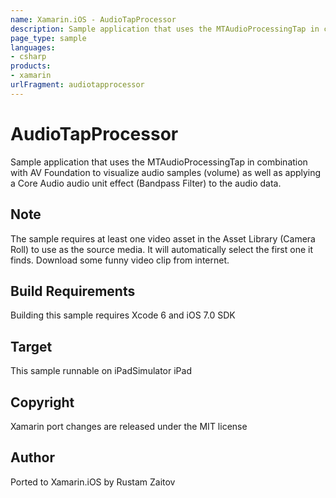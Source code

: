```yaml
---
name: Xamarin.iOS - AudioTapProcessor
description: Sample application that uses the MTAudioProcessingTap in combination with AV Foundation to visualize audio samples (volume) as well as applying a...
page_type: sample
languages:
- csharp
products:
- xamarin
urlFragment: audiotapprocessor
---
```

# AudioTapProcessor

Sample application that uses the MTAudioProcessingTap in combination with AV Foundation to visualize audio samples (volume) as well as applying a Core Audio audio unit effect (Bandpass Filter) to the audio data.

## Note

The sample requires at least one video asset in the Asset Library (Camera Roll) to use as the source media. It will automatically select the first one it finds. Download some funny video clip from internet.

## Build Requirements

Building this sample requires Xcode 6 and iOS 7.0 SDK

## Target
This sample runnable on iPadSimulator iPad

## Copyright
Xamarin port changes are released under the MIT license

## Author 
Ported to Xamarin.iOS by Rustam Zaitov
